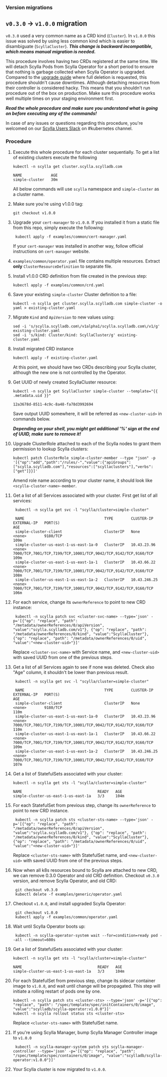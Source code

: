 ### Version  migrations


## `v0.3.0` -> `v1.0.0` migration

`v0.3.0` used a very common name as a CRD kind (`Cluster`). In `v1.0.0` this issue was solved by using less common kind
which is easier to disambiguate (`ScyllaCluster`).
***This change is backward incompatible, which means manual migration is needed.***

This procedure involves having two CRDs registered at the same time. We will detach Scylla Pods
from Scylla Operator for a short period to ensure that nothing is garbage collected when Scylla Operator is upgraded.
Compared to the [upgrade guide](upgrade.md) where full deletion is requested, this procedure shouldn't cause downtimes.
Although detaching resources from their controller is considered hacky. This means that you shouldn't run procedure
out of the box on production. Make sure this procedure works well multiple times on your staging environment first.

***Read the whole procedure and make sure you understand what is going on before executing any of the commands!***

In case of any issues or questions regarding this procedure, you're welcomed on our [Scylla Users Slack](http://slack.scylladb.com/)
on #kubernetes channel.

### Procedure

1. Execute this whole procedure for each cluster sequentially. To get a list of existing clusters execute the following
    ```
    kubectl -n scylla get cluster.scylla.scylladb.com

    NAME             AGE
    simple-cluster   30m
    ```
    All below commands will use `scylla` namespace and `simple-cluster` as a cluster name.
1. Make sure you're using v1.0.0 tag:
    ```
    git checkout v1.0.0
    ```
1. Upgrade your `cert-manager` to `v1.0.0`. If you installed it from a static file from this repo, simply execute the following:
   ```
    kubectl apply -f examples/common/cert-manager.yaml
   ```
    If your `cert-manager` was installed in another way, follow official instructions on `cert-manager` website.
1. `examples/common/operator.yaml` file contains multiple resources. Extract **only** `ClusterResourceDefinition` to separate file.
1. Install v1.0.0 CRD definition from file created in the previous step:
    ```
    kubectl apply -f examples/common/crd.yaml
    ```
1. Save your existing `simple-cluster` Cluster definition to a file:
    ```
    kubectl -n scylla get cluster.scylla.scylladb.com simple-cluster -o yaml > existing-cluster.yaml
    ```
1. Migrate `Kind` and `ApiVersion` to new values using:
    ```
    sed -i 's/scylla.scylladb.com\/v1alpha1/scylla.scylladb.com\/v1/g' existing-cluster.yaml
    sed -i 's/kind: Cluster/kind: ScyllaCluster/g' existing-cluster.yaml
    ```
1. Install migrated CRD instance
    ```
    kubectl apply -f existing-cluster.yaml
    ```
    At this point, we should have two CRDs describing your Scylla cluster, although the new one is not controlled by the Operator.
1. Get UUID of newly created ScyllaCluster resource:
    ```
    kubectl -n scylla get ScyllaCluster simple-cluster --template="{{ .metadata.uid }}"

    12a3678d-8511-4c9c-8a48-fa78d3992694
    ```
    Save output UUID somewhere, it will be referred as `<new-cluster-uid>` in commands below.

   ***Depending on your shell, you might get additional '%' sign at the end of UUID, make sure to remove it!***

1. Upgrade ClusterRole attached to each of the Scylla nodes to grant them permission to lookup Scylla clusters:
    ```
    kubectl patch ClusterRole simple-cluster-member --type "json" -p '[{"op":"add","path":"/rules/-","value":{"apiGroups":["scylla.scylladb.com"],"resources":["scyllaclusters"],"verbs":["get"]}}]'
    ```
    Amend role name according to your cluster name, it should look like `<scylla-cluster-name>-member`.
1. Get a list of all Services associated with your cluster. First get list of all services:
   ```
    kubectl -n scylla get svc -l "scylla/cluster=simple-cluster"

    NAME                                    TYPE        CLUSTER-IP     EXTERNAL-IP   PORT(S)                                                           AGE
    simple-cluster-client                   ClusterIP   None           <none>        9180/TCP                                                          109m
    simple-cluster-us-east-1-us-east-1a-0   ClusterIP   10.43.23.96    <none>        7000/TCP,7001/TCP,7199/TCP,10001/TCP,9042/TCP,9142/TCP,9160/TCP   109m
    simple-cluster-us-east-1-us-east-1a-1   ClusterIP   10.43.66.22    <none>        7000/TCP,7001/TCP,7199/TCP,10001/TCP,9042/TCP,9142/TCP,9160/TCP   108m
    simple-cluster-us-east-1-us-east-1a-2   ClusterIP   10.43.246.25   <none>        7000/TCP,7001/TCP,7199/TCP,10001/TCP,9042/TCP,9142/TCP,9160/TCP   106m

   ```
1. For each service, change its `ownerReference` to point to new CRD instance:
   ```
    kubectl -n scylla patch svc <cluster-svc-name> --type='json' -p='[{"op": "replace", "path": "/metadata/ownerReferences/0/apiVersion", "value":"scylla.scylladb.com/v1"}, {"op": "replace", "path": "/metadata/ownerReferences/0/kind", "value":"ScyllaCluster"}, {"op": "replace", "path": "/metadata/ownerReferences/0/uid", "value":"<new-cluster-uid>"}]'
   ```
    Replace `<cluster-svc-name>` with Service name, and `<new-cluster-uid>` with saved UUID from one of the previous steps.
1. Get a list of all Services again to see if none was deleted. Check also "Age" column, it shouldn't be lower than previous result.
   ```
    kubectl -n scylla get svc -l "scylla/cluster=simple-cluster"

    NAME                                    TYPE        CLUSTER-IP     EXTERNAL-IP   PORT(S)                                                           AGE
    simple-cluster-client                   ClusterIP   None           <none>        9180/TCP                                                          110m
    simple-cluster-us-east-1-us-east-1a-0   ClusterIP   10.43.23.96    <none>        7000/TCP,7001/TCP,7199/TCP,10001/TCP,9042/TCP,9142/TCP,9160/TCP   110m
    simple-cluster-us-east-1-us-east-1a-1   ClusterIP   10.43.66.22    <none>        7000/TCP,7001/TCP,7199/TCP,10001/TCP,9042/TCP,9142/TCP,9160/TCP   109m
    simple-cluster-us-east-1-us-east-1a-2   ClusterIP   10.43.246.25   <none>        7000/TCP,7001/TCP,7199/TCP,10001/TCP,9042/TCP,9142/TCP,9160/TCP   107m

   ```
1. Get a list of StatefulSets associated with your cluster:
    ```
    kubectl -n scylla get sts -l "scylla/cluster=simple-cluster"

    NAME                                  READY   AGE
    simple-cluster-us-east-1-us-east-1a   3/3     104m
    ```
1. For each StatefulSet from previous step, change its `ownerReference` to point to new CRD instance.

   ```
    kubectl -n scylla patch sts <cluster-sts-name> --type='json' -p='[{"op": "replace", "path": "/metadata/ownerReferences/0/apiVersion", "value":"scylla.scylladb.com/v1"}, {"op": "replace", "path": "/metadata/ownerReferences/0/kind", "value":"ScyllaCluster"}, {"op": "replace", "path": "/metadata/ownerReferences/0/uid", "value":"<new-cluster-uid>"}]'
   ```
    Replace `<cluster-sts-name>` with StatefulSet name, and `<new-cluster-uid>` with saved UUID from one of the previous steps.

1. Now when all k8s resources bound to Scylla are attached to new CRD, we can remove 0.3.0 Operator and old CRD definition.
    Checkout `v0.3.0` version, and remove Scylla Operator, and old CRD:
   ```
    git checkout v0.3.0
    kubectl delete -f examples/generic/operator.yaml
   ```
1. Checkout `v1.0.0`, and install upgraded Scylla Operator:
   ```
    git checkout v1.0.0
    kubectl apply -f examples/common/operator.yaml
   ```
1. Wait until Scylla Operator boots up:
   ```
    kubectl -n scylla-operator-system wait --for=condition=ready pod --all --timeout=600s
   ```
1. Get a list of StatefulSets associated with your cluster:
    ```
    kubectl -n scylla get sts -l "scylla/cluster=simple-cluster"

    NAME                                  READY   AGE
    simple-cluster-us-east-1-us-east-1a   3/3     104m
1. For each StatefulSet from previous step, change its sidecar container image to `v1.0.0`, and wait until change will be propagated. This step will initiate a rolling restart of pods one by one.
    ```
    kubectl -n scylla patch sts <cluster-sts> --type='json' -p='[{"op": "replace", "path": "/spec/template/spec/initContainers/0/image", "value":"scylladb/scylla-operator:v1.0.0"}]'
    kubectl -n scylla rollout status sts <cluster-sts>
    ```
    Replace `<cluster-sts-name>` with StatefulSet name.
1. If you're using Scylla Manager, bump Scylla Manager Controller image to `v1.0.0`
   ```
    kubectl -n scylla-manager-system patch sts scylla-manager-controller --type='json' -p='[{"op": "replace", "path": "/spec/template/spec/containers/0/image", "value":"scylladb/scylla-operator:v1.0.0"}]'
   ```
1. Your Scylla cluster is now migrated to `v1.0.0`.
